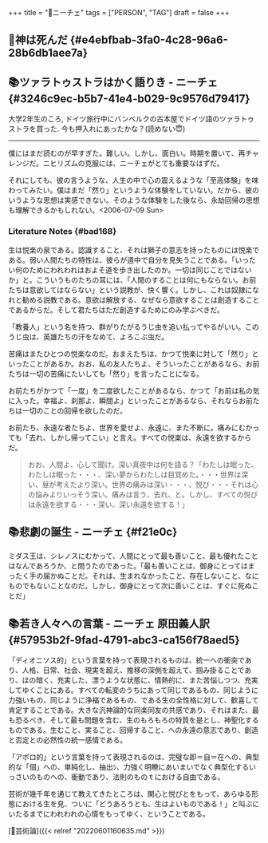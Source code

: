 +++
title = "👨ニーチェ"
tags = ["PERSON", "TAG"]
draft = false
+++

## 🔖神は死んだ {#e4ebfbab-3fa0-4c28-96a6-28b6db1aee7a}


## 📚ツァラトゥストラはかく語りき - ニーチェ {#3246c9ec-b5b7-41e4-b029-9c9576d79417}

大学2年生のころ, ドイツ旅行中にバンベルクの古本屋でドイツ語のツァラトゥストラを買った. 今も押入れにあったかな？(読めない😇)

---

僕にはまだ読むのが早すぎた。難しい。しかし、面白い。時期を置いて、再チャレンジだ。ニヒリズムの克服には、ニーチェがとても重要なはずだ。

それにしても、彼の言うような、人生の中で心の震えるような「至高体験」を味わってみたい。僕はまだ「然り」というような体験をしていない。だから、彼のいうような思想は実感できない。そのような体験をした後なら、永劫回帰の思想も理解できるかもしれない。<span class="timestamp-wrapper"><span class="timestamp">&lt;2006-07-09 Sun&gt;</span></span>


### Literature Notes {#bad168}

生は悦楽の泉である。認識すること、それは獅子の意志を持ったものには悦楽である。弱い人間たちの特性は、彼らが道中で自分を見失うことである。「いったい何のためにわれわれはおよそ道を歩き出したのか。一切は同じことではないか」と。こういうものたちの耳には、「人間のすることは何にもならない。お前たちは意欲してはならない」という説教が、快く響く。しかし、これは奴隷になれと勧める説教である。意欲は解放する、なぜなら意欲することは創造することであるからだ。そして君たちはただ創造するためにのみ学ぶべきだ。

「教養人」という名を持つ、群がりたがるうじ虫を追い払ってやるがいい。このうじ虫は、英雄たちの汗をなめて、よろこぶ虫だ。

苦痛はまたひとつの悦楽なのだ。おまえたちは、かつて悦楽に対して「然り」といったことがあるか。おお、私の友人たちよ、そういったことがあるなら、お前たちは一切の苦痛にたいしても「然り」を言ったことになる。

お前たちがかつて「一度」を二度欲したことがあるなら、かつて「お前は私の気に入った。幸福よ、刹那よ、瞬間よ」といったことがあるなら、それならお前たちは一切のことの回帰を欲したのだ。

お前たち、永遠な者たちよ、世界を愛せよ、永遠に、また不断に。痛みにむかっても「去れ、しかし帰ってこい」と言え。すべての悦楽は、永遠を欲するからだ。

> おお、人間よ、心して聞け。深い真夜中は何を語る？「わたしは眠った、わたしは眠った・・・、深い夢からわたしは目覚めた。・・・世界は深い、昼が考えたより深い。世界の痛みは深い・・・、悦び・・・それは心の悩みよりいっそう深い。痛みは言う、去れ、と。しかし、すべての悦びは永遠を欲する・・・深い、深い永遠を欲する！」


## 📚悲劇の誕生 - ニーチェ {#f21e0c}

ミダス王は、シレノスにむかって、人間にとって最も善いこと、最も優れたことはなんであろうか、と問うたのであった。「最も善いことは、御身にとってはまったく手の届かぬことだ。それは、生まれなかったこと、存在しないこと、なにものでもないことなのだ。しかし、御身にとって次に善いことは、すぐに死ぬことだ」


## 📚若き人々への言葉 - ニーチェ 原田義人訳 {#57953b2f-9fad-4791-abc3-ca156f78aed5}

「ディオニソス的」という言葉を持って表現されるものは、統一への衝突であり、人格、日常、社会、現実を超え、推移の深側を超えて、掴み掛ることであり、ほの暗く、充実した、漂うような状態に、情熱的に、また苦悩しつつ、充実してゆくことにある。すべての転変のうちにあって同じであるもの、同じように力強いもの、同じように浄福であるもの、である生の全性格に対して、歓喜して肯定することである。大きな汎神論的な同楽同友の共感であり、それはまた、最も恐るべき、そして最も問題を含む、生のもろもろの特質を是とし、神聖化するものである。生むこと、実ること、回帰すること、への永遠の意志であり、創造と否定との必然性の統一感情である。

「アポロ的」という言葉を持って表現されるのは、完璧な即＝自＝在への、典型的な「個」への、単純化し、抽出ｼ、力強く明瞭にあいまいでなく典型化するいっさいのものへの、衝動であり、法則のものｔにおける自由である。

芸術が幾千年を通じて教えてきたところは、関心と悦びとをもって、あらゆる形態における生を見、ついに「どうあろうとも、生はよいものである！」と叫ぶにいたるまでにわれわれの心情をもってゆく、ということである。

[🔖芸術論]({{< relref "20220601160635.md" >}})
